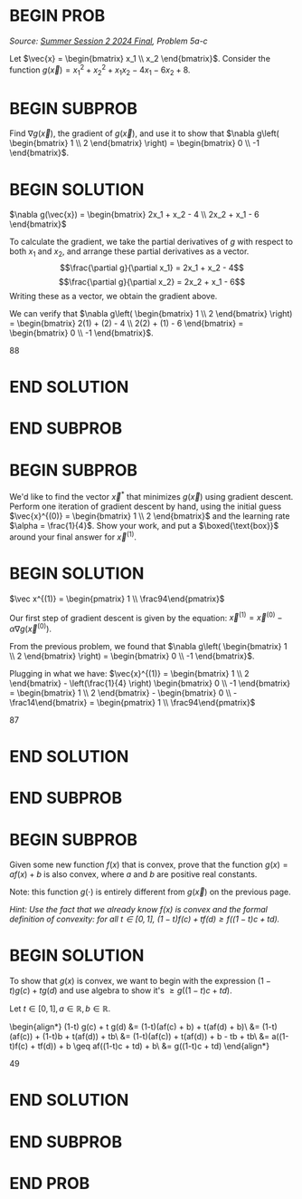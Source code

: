 # BEGIN PROB

<i>Source: [Summer Session 2 2024 Final](../ss2-24-final/index.html), Problem 5a-c</i>

Let $\vec{x} = \begin{bmatrix} x_1 \\ x_2 \end{bmatrix}$. Consider the
function $g(\vec{x}) = x_1^2 + x_2^2 + x_1 x_2 - 4x_1 - 6x_2 + 8$.

# BEGIN SUBPROB

Find $\nabla g(\vec{x})$, the gradient of $g(\vec{x})$, and use it to
show that
$\nabla g\left( \begin{bmatrix} 1 \\ 2 \end{bmatrix} \right) = \begin{bmatrix} 0 \\ -1 \end{bmatrix}$.


# BEGIN SOLUTION

$\nabla g(\vec{x}) = \begin{bmatrix} 2x_1 + x_2 - 4 \\ 2x_2 + x_1 - 6 \end{bmatrix}$

To calculate the gradient, we take the partial derivatives of $g$ with respect to both $x_1$ and $x_2$, and arrange these partial derivatives as a vector. 
$$\frac{\partial g}{\partial x_1} = 2x_1 + x_2 - 4$$
$$\frac{\partial g}{\partial x_2} = 2x_2 + x_1 - 6$$
Writing these as a vector, we obtain the gradient above.

We can verify that $\nabla g\left( \begin{bmatrix} 1 \\ 2 \end{bmatrix} \right) = \begin{bmatrix} 2(1) + (2) - 4 \\ 2(2) + (1) - 6 \end{bmatrix} = \begin{bmatrix} 0 \\ -1 \end{bmatrix}$.

<average>88</average>

# END SOLUTION

# END SUBPROB

# BEGIN SUBPROB

We'd like to find the vector $\vec{x}^*$ that minimizes $g(\vec{x})$
using gradient descent. Perform one iteration of gradient descent by
hand, using the initial guess
$\vec{x}^{(0)} = \begin{bmatrix} 1 \\ 2 \end{bmatrix}$ and the learning
rate $\alpha = \frac{1}{4}$. Show your work, and put a
$\boxed{\text{box}}$ around your final answer for $\vec{x}^{(1)}$.

# BEGIN SOLUTION

$\vec x^{(1)} = \begin{pmatrix} 1 \\ \frac94\end{pmatrix}$

Our first step of gradient descent is given by the equation: $\vec{x}^{(1)} = \vec{x}^{(0)} - \alpha \nabla g(\vec{x}^{(0)})$.

From the previous problem, we found that $\nabla g\left( \begin{bmatrix} 1 \\ 2 \end{bmatrix} \right) = \begin{bmatrix} 0 \\ -1 \end{bmatrix}$.

Plugging in what we have: $\vec{x}^{(1)} = \begin{bmatrix} 1 \\ 2 \end{bmatrix} - \left(\frac{1}{4} \right) \begin{bmatrix} 0 \\ -1 \end{bmatrix} = \begin{bmatrix} 1 \\ 2 \end{bmatrix} - \begin{bmatrix} 0 \\ - \frac14\end{bmatrix} = \begin{pmatrix} 1 \\ \frac94\end{pmatrix}$

<average>87</average>

# END SOLUTION

# END SUBPROB

# BEGIN SUBPROB

Given some new function $f(x)$ that is convex, prove that the function
$g(x) = a f(x) + b$ is also convex, where $a$ and $b$ are positive real
constants.

Note: this function $g(\cdot)$ is entirely different from $g(\vec{x})$
on the previous page.

*Hint: Use the fact that we already know $f(x)$ is convex and the formal
definition of convexity: for all
$t\in[0, 1], \ (1-t) f(c) + t f(d) \geq f\left((1-t)c + td\right)$.*


# BEGIN SOLUTION

To show that $g(x)$ is convex, we want to begin with the expression $(1-t) g(c) + t g(d)$ and use algebra to show it's $\geq g\left((1-t)c + td\right)$.

Let $t\in[0, 1], a\in\mathbb{R}, b\in\mathbb{R}$.

\begin{align*}
(1-t) g(c) + t g(d) &= (1-t)(af(c) + b) + t(af(d) + b)\\
&= (1-t)(af(c)) + (1-t)b + t(af(d)) + tb\\
&= (1-t)(af(c)) + t(af(d)) + b - tb + tb\\
&= a((1-t)f(c) + tf(d)) + b \geq af((1-t)c + td) + b\\
&= g((1-t)c + td)
\end{align*}

<average>49</average>

# END SOLUTION

# END SUBPROB

# END PROB